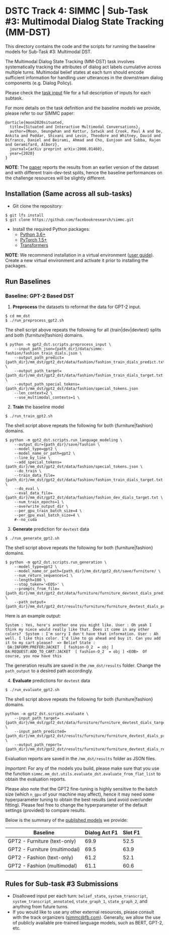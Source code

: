# DSTC Track 4: SIMMC | Sub-Task #3: Multimodal Dialog State Tracking (MM-DST)

This directory contains the code and the scripts for running the baseline models for Sub-Task #3: Multimodal DST.

The Multimodal Dialog State Tracking (MM-DST) task involves systematically tracking the attributes of dialog act labels cumulative across multiple turns.
Multimodal belief states at each turn should encode sufficient information for handling user utterances in the downstream dialog components (e.g. Dialog Policy).

Please check the [task input](./TASK_INPUTS.md) file for a full description of inputs
for each subtask.

For more details on the task definition and the baseline models we provide, please refer to our SIMMC paper:
```
@article{moon2020situated,
  title={Situated and Interactive Multimodal Conversations},
  author={Moon, Seungwhan and Kottur, Satwik and Crook, Paul A and De, Ankita and Poddar, Shivani and Levin, Theodore and Whitney, David and Difranco, Daniel and Beirami, Ahmad and Cho, Eunjoon and Subba, Rajen and Geramifard, Alborz},
  journal={arXiv preprint arXiv:2006.01460},
  year={2020}
}
```
**NOTE**: The [paper][simmc_arxiv] reports the results from an earlier version of the dataset and with different train-dev-test splits, hence the baseline performances on the challenge resources will be slightly different.


## Installation (Same across all sub-tasks)

* Git clone the repository:
```
$ git lfs install
$ git clone https://github.com/facebookresearch/simmc.git
```

* Install the required Python packages:
  * [Python 3.6+](https://www.python.org/downloads/)
  * [PyTorch 1.5+](https://pytorch.org/get-started/locally/#start-locally)
  * [Transformers](https://huggingface.co/transformers/installation.html)

**NOTE**: We recommend installation in a virtual environment ([user guide](https://packaging.python.org/guides/installing-using-pip-and-virtual-environments/)). Create a new virtual environment and activate it prior to installing the packages.


## Run Baselines

### Baseline: GPT-2 Based DST

1. **Preprocess** the datasets to reformat the data for GPT-2 input.

```
$ cd mm_dst
$ ./run_preprocess_gpt2.sh
```

The shell script above repeats the following for all {train|dev|devtest} splits and both {furniture|fashion} domains.

```
$ python -m gpt2_dst.scripts.preprocess_input \
    --input_path_json={path_dir}/data/simmc-fashion/fashion_train_dials.json \
    --output_path_predict={path_dir}/mm_dst/gpt2_dst/data/fashion/fashion_train_dials_predict.txt \
    --output_path_target={path_dir}/mm_dst/gpt2_dst/data/fashion/fashion_train_dials_target.txt \
    --output_path_special_tokens={path_dir}/mm_dst/gpt2_dst/data/fashion/special_tokens.json
    --len_context=2 \
    --use_multimodal_contexts=1 \
```

2. **Train** the baseline model

```
$ ./run_train_gpt2.sh
```

The shell script above repeats the following for both {furniture|fashion} domains.

```
$ python -m gpt2_dst.scripts.run_language_modeling \
    --output_dir={path_dir}/save/fashion \
    --model_type=gpt2 \
    --model_name_or_path=gpt2 \
    --line_by_line \
    --add_special_tokens={path_dir}/mm_dst/gpt2_dst/data/fashion/special_tokens.json \
    --do_train \
    --train_data_file={path_dir}/mm_dst/gpt2_dst/data/fashion/fashion_train_dials_target.txt \
    --do_eval \
    --eval_data_file={path_dir}/mm_dst/gpt2_dst/data/fashion/fashion_dev_dials_target.txt \
    --num_train_epochs=1 \
    --overwrite_output_dir \
    --per_gpu_train_batch_size=4 \
    --per_gpu_eval_batch_size=4 \
    #--no_cuda

```

3. **Generate** prediction for `devtest` data

```
$ ./run_generate_gpt2.sh
```

The shell script above repeats the following for both {furniture|fashion} domains.
```
$ python -m gpt2_dst.scripts.run_generation \
    --model_type=gpt2 \
    --model_name_or_path={path_dir}/mm_dst/gpt2_dst/save/furniture/ \
    --num_return_sequences=1 \
    --length=100 \
    --stop_token='<EOS>' \
    --prompts_from_file={path_dir}/mm_dst/gpt2_dst/data/furniture/furniture_devtest_dials_predict.txt \
    --path_output={path_dir}/mm_dst/gpt2_dst/results/furniture/furniture_devtest_dials_predicted.txt
```

Here is an example output:
```
System : Yes, here's another one you might like. User : Oh yeah I think my niece would really like that. Does it come in any other colors?  System : I'm sorry I don't have that information. User : Ah well. I like this color. I'd like to go ahead and buy it. Can you add it to my cart please?  => Belief State :
 DA:INFORM:PREFER:JACKET  [ fashion-O_2  = obj ] DA:REQUEST:ADD_TO_CART:JACKET  [ fashion-O_2  = obj ] <EOB>  Of course, you now have this
```

The generation results are saved in the `/mm_dst/results` folder. Change the `path_output` to a desired path accordingly.


4. **Evaluate** predictions for `devtest` data

```
$ ./run_evaluate_gpt2.sh
```

The shell script above repeats the following for both {furniture|fashion} domains.
```
python -m gpt2_dst.scripts.evaluate \
    --input_path_target={path_dir}/mm_dst/gpt2_dst/data/furniture/furniture_devtest_dials_target.txt \
    --input_path_predicted={path_dir}/mm_dst/gpt2_dst/results/furniture/furniture_devtest_dials_predicted.txt \
    --output_path_report={path_dir}/mm_dst/gpt2_dst/results/furniture/furniture_devtest_dials_report.json

```

Evaluation reports are saved in the `/mm_dst/results` folder as JSON files.

*Important*: For any of the models you build, please make sure that you use the function `simmc.mm_dst.utils.evaluate_dst.evaluate_from_flat_list` to obtain the evaluation reports.

Please also note that the GPT2 fine-tuning is highly sensitive to the batch size (which `n_gpu` of your machine may affect), hence it may need some hyperparameter tuning to obtain the best results (and avoid over/under fitting). Please feel free to change the hyperparameter of the default settings (provided) to compare results.

Below is the summary of the [published models](https://github.com/facebookresearch/simmc/releases/download/1.0/mm_dst_gpt2_baselines.tar.gz) we provide:

| Baseline | Dialog Act F1 | Slot F1 |
|--------|-------|-------|
| GPT2 - Furniture (text-only) | 69.9 | 52.5 |
| GPT2 - Furniture (multimodal) | 69.5 | 63.9 |
| GPT2 - Fashion (text-only) | 61.2 | 52.1 |
| GPT2 - Fashion (multimodal) | 61.1 | 60.6 |

## Rules for Sub-task #3 Submissions
* Disallowed input per each turn: `belief_state`, `system_transcript`, `system_transcript_annotated`, `state_graph_1`, `state_graph_2`, and anything from future turns.
* If you would like to use any other external resources, please consult with the track organizers (simmc@fb.com). Generally, we allow the use of publicly available pre-trained language models, such as BERT, GPT-2, etc.

[dstc9]:https://sites.google.com/dstc.community/dstc9/home
[simmc_arxiv]:https://arxiv.org/abs/2006.01460
